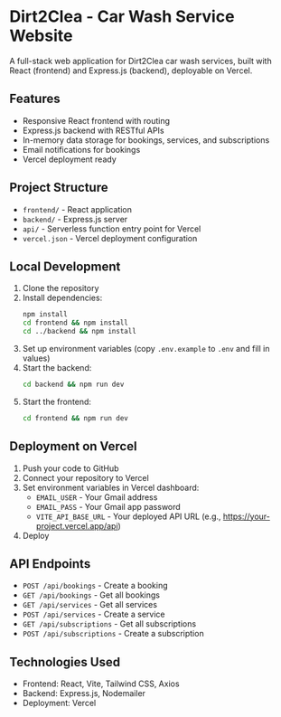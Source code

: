 # Dirt2Clea - Car Wash Service Website

A full-stack web application for Dirt2Clea car wash services, built with React (frontend) and Express.js (backend), deployable on Vercel.

## Features

- Responsive React frontend with routing
- Express.js backend with RESTful APIs
- In-memory data storage for bookings, services, and subscriptions
- Email notifications for bookings
- Vercel deployment ready

## Project Structure

- `frontend/` - React application
- `backend/` - Express.js server
- `api/` - Serverless function entry point for Vercel
- `vercel.json` - Vercel deployment configuration

## Local Development

1. Clone the repository
2. Install dependencies:
   ```bash
   npm install
   cd frontend && npm install
   cd ../backend && npm install
   ```
3. Set up environment variables (copy `.env.example` to `.env` and fill in values)
4. Start the backend:
   ```bash
   cd backend && npm run dev
   ```
5. Start the frontend:
   ```bash
   cd frontend && npm run dev
   ```

## Deployment on Vercel

1. Push your code to GitHub
2. Connect your repository to Vercel
3. Set environment variables in Vercel dashboard:
   - `EMAIL_USER` - Your Gmail address
   - `EMAIL_PASS` - Your Gmail app password
   - `VITE_API_BASE_URL` - Your deployed API URL (e.g., https://your-project.vercel.app/api)
4. Deploy

## API Endpoints

- `POST /api/bookings` - Create a booking
- `GET /api/bookings` - Get all bookings
- `GET /api/services` - Get all services
- `POST /api/services` - Create a service
- `GET /api/subscriptions` - Get all subscriptions
- `POST /api/subscriptions` - Create a subscription

## Technologies Used

- Frontend: React, Vite, Tailwind CSS, Axios
- Backend: Express.js, Nodemailer
- Deployment: Vercel
